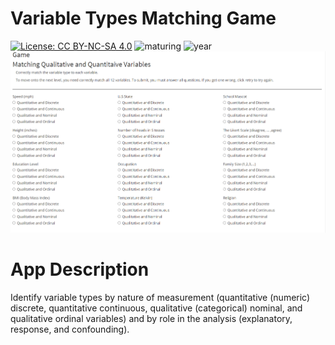 # Variable Types Matching Game

[![License: CC BY-NC-SA 4.0](https://img.shields.io/badge/License-CC%20BY--NC--SA%204.0-lightgrey.svg)](https://creativecommons.org/licenses/by-nc-sa/4.0/) 
![maturing](https://img.shields.io/badge/lifecycle-maturing-blue)
![year](https://img.shields.io/badge/year-2021-lightgrey)
![App Screenshot](../docs/screenshot.png)

# App Description
Identify variable types by nature of measurement (quantitative (numeric) discrete, quantitative continuous, qualitative (categorical) nominal, and qualitative ordinal variables) and by role in the analysis (explanatory, response, and confounding).
